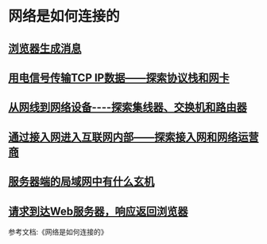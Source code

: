 # 网络是如何连接的

## [浏览器生成消息](browser.md)

## [用电信号传输TCP IP数据——探索协议栈和网卡](tcp_ip_transmission.md)

## [从网线到网络设备----探索集线器、交换机和路由器](network_devices.md)

## [通过接入网进入互联网内部——探索接入网和网络运营商]()

## [服务器端的局域网中有什么玄机](server_lan.md)

## [请求到达Web服务器，响应返回浏览器](server_response.md)

参考文档:《网络是如何连接的》